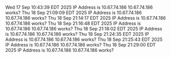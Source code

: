 
Wed 17 Sep 10:43:39 EDT 2025 IP Address is 10.67.74.186 
10.67.74.186 
works?
Thu 18 Sep 21:09:09 EDT 2025 IP Address is 10.67.74.186 
10.67.74.186 
works?
Thu 18 Sep 21:14:17 EDT 2025 IP Address is 10.67.74.186 
10.67.74.186 
works?
Thu 18 Sep 21:16:48 EDT 2025 IP Address is 10.67.74.186 
10.67.74.186 
works?
Thu 18 Sep 21:18:02 EDT 2025 IP Address is 10.67.74.186 
10.67.74.186 
works?
Thu 18 Sep 21:24:35 EDT 2025 IP Address is 10.67.74.186 
10.67.74.186 
works?
Thu 18 Sep 21:25:43 EDT 2025 IP Address is 10.67.74.186 
10.67.74.186 
works?
Thu 18 Sep 21:29:00 EDT 2025 IP Address is 10.67.74.186 
10.67.74.186 
works?

